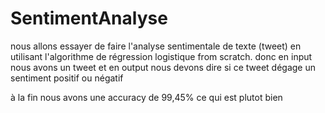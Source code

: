 # SentimentAnalyse
nous allons essayer de faire l'analyse sentimentale de texte (tweet) en utilisant l'algorithme de régression logistique from scratch.
donc en input nous avons un tweet et en output nous devons dire si ce tweet dégage un sentiment positif ou négatif

à la fin nous avons une accuracy de 99,45% ce qui est plutot bien
